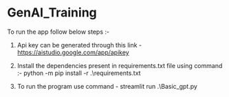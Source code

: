# GenAI_Training
To run the app follow below steps :-
 
 1. Api key can be generated through this link - https://aistudio.google.com/app/apikey 
 
 2. Install the dependencies present in requirements.txt file using command :- python -m pip install -r .\requirements.txt
 
 3. To run the program use command - streamlit run .\Basic_gpt.py
